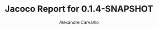 ---
title: Jacoco Report for 0.1.4-SNAPSHOT
author: Alexandre Carvalho
menu_title: 0.1.4-SNAPSHOT
category: jacoco_reports
layout: iframe
iframe_url: /docs/0.1.4-SNAPSHOT/site/jacoco/index.html
order: 4
---
